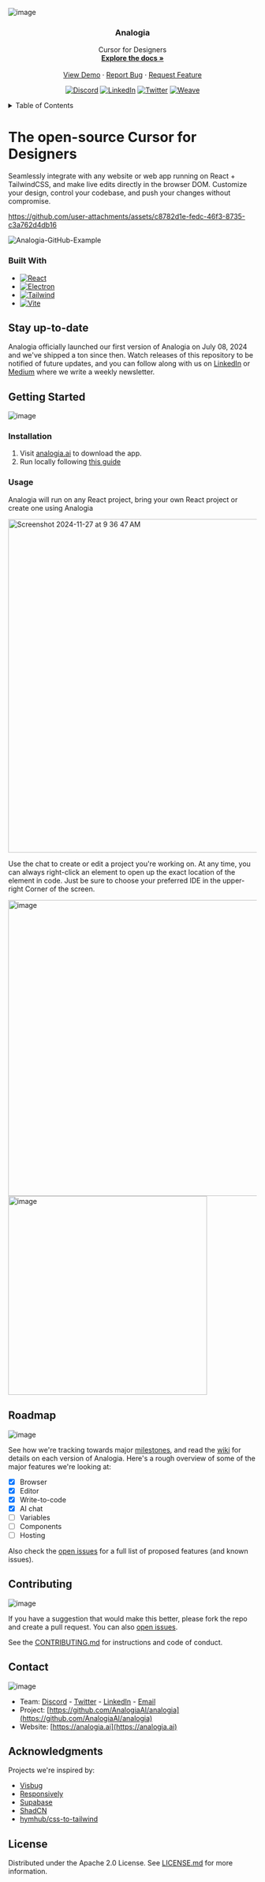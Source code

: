 <!-- Improved compatibility of back to top link: See: https://github.com/othneildrew/Best-README-Template/pull/73 -->

<a id="readme-top"></a>

![image](https://github.com/user-attachments/assets/7b787ac7-96cd-44fd-90da-46996e1e1bf5)

<div align="center">
<h3 align="center">Analogia</h3>
  <p align="center">
    Cursor for Designers
    <br />
    <a href="https://github.com/AnalogiaAI/analogia/wiki"><strong>Explore the docs »</strong></a>
    <br />
    <br />
    <a href="https://youtu.be/RSX_3EaO5eU?feature=shared">View Demo</a>
    ·
    <a href="https://github.com/AnalogiaAI/analogia/issues/new?labels=bug&template=bug-report---.md">Report Bug</a>
    ·
    <a href="https://github.com/AnalogiaAI/analogia/issues/new?labels=enhancement&template=feature-request---.md">Request Feature</a>
  </p>
  <!-- PROJECT SHIELDS -->
<!--
*** I'm using markdown "reference style" links for readability.
*** Reference links are enclosed in brackets [ ] instead of parentheses ( ).
*** See the bottom of this document for the declaration of the reference variables
*** for contributors-url, forks-url, etc. This is an optional, concise syntax you may use.
*** https://www.markdownguide.org/basic-syntax/#reference-style-links
-->
<!-- [![Contributors][contributors-shield]][contributors-url]
[![Forks][forks-shield]][forks-url]
[![Stargazers][stars-shield]][stars-url]
[![Issues][issues-shield]][issues-url]
[![Apache License][license-shield]][license-url] -->

[![Discord][discord-shield]][discord-url]
[![LinkedIn][linkedin-shield]][linkedin-url]
[![Twitter][twitter-shield]][twitter-url]
[![Weave][weave-shield]][weave-url]

</div>

<!-- TABLE OF CONTENTS -->
<details>
  <summary>Table of Contents</summary>
  <ol>
    <li><a href="#installation">Installation</a></li>
    <li><a href="#usage">Usage</a></li>
    <li><a href="#roadmap">Roadmap</a></li>
    <li><a href="#contributing">Contributing</a></li>
    <li><a href="#contact">Contact</a></li>
    <li><a href="#acknowledgments">Acknowledgments</a></li>
    <li><a href="#license">License</a></li>
  </ol>
</details>

# The open-source Cursor for Designers

Seamlessly integrate with any website or web app running on React + TailwindCSS, and make live edits directly in the browser DOM. Customize your design, control your codebase, and push your changes without compromise.

https://github.com/user-attachments/assets/c8782d1e-fedc-46f3-8735-c3a762d4db16

![Analogia-GitHub-Example](https://github.com/user-attachments/assets/642de37a-72cc-4056-8eb7-8eb42714cdc4)

### Built With

- [![React][React.js]][React-url]
- [![Electron][Electron.js]][Electron-url]
- [![Tailwind][TailwindCSS]][Tailwind-url]
- [![Vite][Vite.js]][Vite-url]

## Stay up-to-date

Analogia officially launched our first version of Analogia on July 08, 2024 and we've shipped a ton since then. Watch releases of this repository to be notified of future updates, and you can follow along with us on [LinkedIn](https://www.linkedin.com/company/onlook-dev) or [Medium](https://medium.com/@analogia) where we write a weekly newsletter.

<!-- ![Starproject](https://github.com/user-attachments/assets/07742b21-dd98-4be3-b6a6-13d8132af398) -->

## Getting Started

![image](https://github.com/user-attachments/assets/18b6ad5a-1d5a-4396-af8c-8b85936acf39)

### Installation

1.  Visit [analogia.ai](https://analogia.ai/) to download the app.
2.  Run locally following [this guide](https://github.com/AnalogiaAI/analogia/wiki/Building-from-source)

### Usage

Analogia will run on any React project, bring your own React project or create one using Analogia

<img width="676" alt="Screenshot 2024-11-27 at 9 36 47 AM" src="https://github.com/user-attachments/assets/ec5c9bb2-7d0a-4754-962e-5d0c9fe0d706">

Use the chat to create or edit a project you're working on. At any time, you can always right-click an element to open up the exact location of the element in code. Just be sure to choose your preferred IDE in the upper-right Corner of the screen.

<img width="600" alt="image" src="https://github.com/user-attachments/assets/4ad9f411-b172-4430-81ef-650f4f314666" />

<img width="403" alt="image" src="https://github.com/user-attachments/assets/44339458-05a7-46c3-b4f8-b7e125260216" />

## Roadmap

![image](https://github.com/user-attachments/assets/f64b51df-03be-44d1-ae35-82e6dc960d06)

See how we're tracking towards major [milestones](<[url](https://github.com/AnalogiaAI/analogia/milestones)>), and read the [wiki](https://github.com/AnalogiaAI/analogia/wiki/Roadmap) for details on each version of Analogia. Here's a rough overview of some of the major features we're looking at:

- [x] Browser
- [x] Editor
- [x] Write-to-code
- [x] AI chat
- [ ] Variables
- [ ] Components
- [ ] Hosting

Also check the [open issues](https://github.com/AnalogiaAI/analogia/issues) for a full list of proposed features (and known issues).

## Contributing

![image](https://github.com/user-attachments/assets/ecc94303-df23-46ae-87dc-66b040396e0b)

If you have a suggestion that would make this better, please fork the repo and create a pull request. You can also [open issues](https://github.com/AnalogiaAI/analogia/issues).

See the [CONTRIBUTING.md](CONTRIBUTING.md) for instructions and code of conduct.

<!-- #### Contributors

<a href="https://github.com/AnalogiaAI/analogia/graphs/contributors">
  <img src="https://contrib.rocks/image?repo=AnalogiaAI/analogia&t=1" />
</a> -->

## Contact

![image](https://github.com/user-attachments/assets/60684b68-1925-4550-8efd-51a1509fc953)

- Team: [Discord](https://discord.gg/HYzeUDXJvZ) - [Twitter](https://twitter.com/analogia_ai) - [LinkedIn](https://www.linkedin.com/company/onlook-dev/) - [Email](mailto:contact@analogia.ai)
- Project: [https://github.com/AnalogiaAI/analogia](https://github.com/AnalogiaAI/analogia)
- Website: [https://analogia.ai](https://analogia.ai)

## Acknowledgments

Projects we're inspired by:

- [Visbug](https://github.com/GoogleChromeLabs/ProjectVisBug)
- [Responsively](https://github.com/responsively-org/responsively-app)
- [Supabase](https://github.com/supabase/supabase)
- [ShadCN](https://github.com/shadcn-ui/ui)
- [hymhub/css-to-tailwind](https://github.com/hymhub/css-to-tailwind)

## License

Distributed under the Apache 2.0 License. See [LICENSE.md](LICENSE.md) for more information.

<!-- https://www.markdownguide.org/basic-syntax/#reference-style-links -->

[contributors-shield]: https://img.shields.io/github/contributors/AnalogiaAI/studio.svg?style=for-the-badge
[contributors-url]: https://github.com/AnalogiaAI/analogia/graphs/contributors
[forks-shield]: https://img.shields.io/github/forks/AnalogiaAI/studio.svg?style=for-the-badge
[forks-url]: https://github.com/AnalogiaAI/analogia/network/members
[stars-shield]: https://img.shields.io/github/stars/AnalogiaAI/studio.svg?style=for-the-badge
[stars-url]: https://github.com/AnalogiaAI/analogia/stargazers
[issues-shield]: https://img.shields.io/github/issues/AnalogiaAI/studio.svg?style=for-the-badge
[issues-url]: https://github.com/AnalogiaAI/analogia/issues
[license-shield]: https://img.shields.io/github/license/AnalogiaAI/studio.svg?style=for-the-badge
[license-url]: https://github.com/AnalogiaAI/analogia/blob/master/LICENSE.txt
[linkedin-shield]: https://img.shields.io/badge/-LinkedIn-black.svg?logo=linkedin&colorB=555
[linkedin-url]: https://www.linkedin.com/company/AnalogiaAI
[twitter-shield]: https://img.shields.io/badge/-Twitter-black?logo=x&colorB=555
[twitter-url]: https://x.com/analogia_ai
[discord-shield]: https://img.shields.io/badge/-Discord-black?logo=discord&colorB=555
[discord-url]: https://discord.gg/HYzeUDXJvZ
[React.js]: https://img.shields.io/badge/react-%2320232a.svg?logo=react&logoColor=%2361DAFB
[React-url]: https://reactjs.org/
[TailwindCSS]: https://img.shields.io/badge/tailwindcss-%2338B2AC.svg?logo=tailwind-css&logoColor=white
[Tailwind-url]: https://tailwindcss.com/
[Electron.js]: https://img.shields.io/badge/Electron-191970?logo=Electron&logoColor=white
[Electron-url]: https://www.electronjs.org/
[Vite.js]: https://img.shields.io/badge/vite-%23646CFF.svg?logo=vite&logoColor=white
[Vite-url]: https://vitejs.dev/
[product-screenshot]: assets/brand.png
[weave-shield]: https://img.shields.io/endpoint?url=https%3A%2F%2Fapp.workweave.ai%2Fapi%2Frepository%2Fbadge%2Forg_pWcXBHJo3Li2Te2Y4WkCPA33%2F820087727&cacheSeconds=3600&labelColor=#131313
[weave-url]: https://app.workweave.ai/reports/repository/org_pWcXBHJo3Li2Te2Y4WkCPA33/820087727
